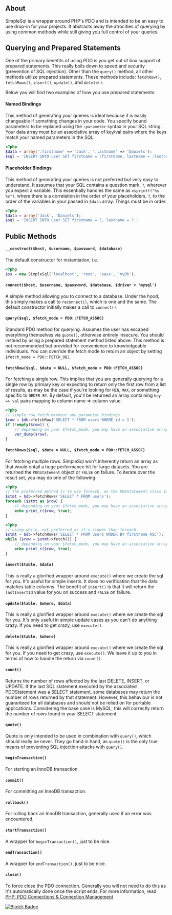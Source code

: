 ## About ##
SimpleSql is a wrapper around PHP's PDO and is intended to be an easy to use drop-in for your projects. It abstracts away
the atrocities of querying by using common methods while still giving you full control of your queries.

## Querying and Prepared Statements ##
One of the primary benefits of using PDO is you get out of box support of prepared statements. This really boils down
to speed and security (prevention of SQL injection). Other than the `query()` method, all other methods utilize
prepared statements. These methods include: `fetchRow()`, `fetchRows()`, `insert()`, `update()`, and `delete()`.

Below you will find two examples of how you use prepared statements:

#### Named Bindings ####
This method of generating your queries is ideal because it is easily changeable if something changes in your code. You specify bound parameters
to be replaced using the `:parameter` syntax in your SQL string. Your data array must be an associative array of
key/val pairs where the keys match your named parameters in the SQL.

```php
<?php
$data = array(':firstname' => 'Jack', ':lastname' => 'Daniels');
$sql = 'INSERT INTO user SET firstname = :firstname, lastname = :lastname';
```

#### Placeholder Bindings ####
This method of generating your queries is not preferred but very easy to understand. It assumes that your SQL contains a question mark, `?`,
wherever you expect a variable. This essentially handles the same as `vsprintf("%s %s")`, where there is a correlation
in the order of your placeholders, `?`, to the order of the variables in your passed in `$data` array. Things
must be in order.

```php
<?php
$data = array('Jack', 'Daniels');
$sql = 'INSERT INTO user SET firstname = ?, lastname = ?';
```


## Public Methods ##

#### `__construct($host, $username, $password, $database)` ####
The default constructor for instantiation, i.e.

```php
<?php
$ss = new SimpleSql('localhost', 'root', 'pass', 'myDb');
```

#### `connect($host, $username, $password, $database, $driver = 'mysql')` ####
A simple method allowing you to connect to a database. Under the hood, this
simply makes a call to `reconnect()`, which is one and the same. The default
constructor initially makes a call to `connect()`.

#### `query($sql, $fetch_mode = PDO::FETCH_ASSOC)` ####
Standard PDO method for querying. Assumes the user has escaped
everything themselves via `quote()`, otherwise entirely insecure.
You should instead by using a prepared statement method listed above.
This method is not recommended but provided for convenience to
knowledgeable individuals. You can override the fetch mode to return an object
by setting `$fetch_mode = PDO::FETCH_OBJ`.



#### `fetchRow($sql, $data = NULL, $fetch_mode = PDO::FETCH_ASSOC)` ####
For fetching a single row. This implies that you are generally querying for a single
row by primary key or expecting to return only the first row from a list of results,
as may be the case if you're looking for `MIN`, `MAX`, or something specific
to `ORDER BY`. By default, you'll be returned an array containing `key => val`
pairs mapping to column name => column value.


```php
<?php
// simple row fetch without any parameter bindings
$row = $db->fetchRow('SELECT * FROM users WHERE id = 1');
if (!empty($row)) {
    // depending on your $fetch_mode, you may have an associative array, numerically indexed array, object, or both
    var_dump($row);
}
```

#### `fetchRows($sql, $data = NULL, $fetch_mode = PDO::FETCH_ASSOC)` ####
For fetching multiple rows. SimpleSql won't inherently return an array
as that would entail a huge performance hit for large datasets. You are
returned the `PDOStatement` object or `FALSE` on failure. To iterate over
the result set, you may do one of the following:

```php
<?php
// the preferred method is to use foreach, as the PDOStatement class implements the Traversible interface
$stmt = $db->fetchRows('SELECT * FROM users');
foreach ($stmt as $row) {
    // depending on your $fetch_mode, you may have an associative array, numerically indexed array, object, or both
    echo print_r($row, true);
}
```

```php
<?php
// using while, not preferred as it's slower than foreach
$stmt = $db->fetchRows('SELECT * FROM users ORDER BY firstname ASC');
while ($row = $stmt->fetch()) {
    // depending on your $fetch_mode, you may have an associative array, numerically indexed array, object, or both
    echo print_r($row, true);
}
```

#### `insert($table, $data)` ####
This is really a glorified wrapper around `execute()` where we create the sql
for you. It's useful for simple inserts. It does no verification that the data
matches table columns. The benefit of `insert()` is that it will return the
`lastInsertId` value for you on success and `FALSE` on failure.

#### `update($table, $where, $data)` ####
This is really a glorified wrapper around `execute()` where we create the
sql for you. It's only useful in simple update cases as you can't do anything
crazy. If you need to get crazy, use `execute()`.

#### `delete($table, $where)` ####
This is really a glorified wrapper around `execute()` where we create the
sql for you. If you need to get crazy, use `execute()`. We leave it up to you
in terms of how to handle the return via `count()`.

#### `count()` ####
Returns the number of rows affected by the last DELETE, INSERT, or UPDATE.
If the last SQL statement executed by the associated PDOStatement was a
SELECT statement, some databases may return the number of rows returned
by that statement. However, this behaviour is not guaranteed for all
databases and should not be relied on for portable applications. Considering
the base case is MySQL, this will correctly return the number of rows found
in your SELECT statement.

#### `quote()` ####
Quote is only intended to be used in combination with `query()`, which should
really be never. They go hand in hand, as `quote()` is the only true means of
preventing SQL injection attacks with `query()`.

#### `beginTransaction()` ####
For starting an InnoDB transaction.

#### `commit()` ####
For committing an InnoDB transaction.

#### `rollback()` ####
For rolling back an InnoDB transaction, generally used if an error was encountered.

#### `startTransaction()` ####
A wrapper for `beginTransaction()`, just to be nice.

#### `endTransaction()` ####
A wrapper for `endTransaction()`, just to be nice.

#### `close()` ####
To force close the PDO connection. Generally you will not need to do this as
it's automatically done once the script ends. For more information, read
[PHP: PDO Connections & Connection Management](http://us.php.net/manual/en/pdo.connections.php)


[![Bitdeli Badge](https://d2weczhvl823v0.cloudfront.net/cballou/simplesql/trend.png)](https://bitdeli.com/free "Bitdeli Badge")

